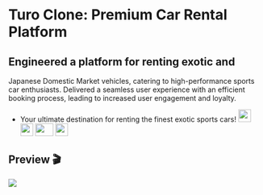 # Turo Clone: Premium Car Rental Platform
## Engineered a platform for renting exotic and
Japanese Domestic Market vehicles, catering to high-performance sports car enthusiasts. Delivered a seamless user experience with an efficient booking process, leading to increased user engagement and loyalty.

- Your ultimate destination for renting the finest exotic sports cars!
    <img src="https://cultofthepartyparrot.com/parrots/hd/githubparrot.gif" width="25" height="25"/>
    <img src="https://cultofthepartyparrot.com/flags/hd/iranparrot.gif" width="25" height="25"/>
    <img src="https://cultofthepartyparrot.com/parrots/asyncparrot.gif" width="36" height="25"/>
    <img src="https://cultofthepartyparrot.com/parrots/hd/60fpsparrot.gif" width="25" height="25"/>


## Preview 🎬
<img src="https://github.com/dannycao1997/TuroClone/blob/b4389f5304a658142703d108a6034da4e13bfbd7/turorental.gif"/>
